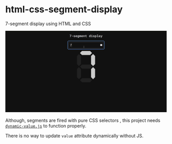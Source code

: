 # html-css-segment-display

7-segment display using HTML and CSS

![7-segment display](./segment-display.gif)

Although, segments are fired with pure CSS selectors
, this project needs [`dynamic-value.js`](./dynamic-value.js) to function properly.

There is no way to update `value` attribute dynamically without JS.

